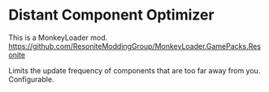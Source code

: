 Distant Component Optimizer
=============================

This is a MonkeyLoader mod. https://github.com/ResoniteModdingGroup/MonkeyLoader.GamePacks.Resonite

Limits the update frequency of components that are too far away from you. Configurable.
